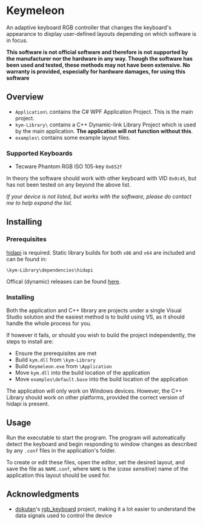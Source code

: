 # Keymeleon
An adaptive keyboard RGB controller that changes the keyboard's appearance to display user-defined layouts depending on which software is in focus.

**This software is not official software and therefore is not supported by the manufacturer nor the hardware in any way. Though the software has been used and tested, these methods may not have been extensive. No warranty is provided, especially for hardware damages, for using this software**

## Overview
- `Application\` contains the C# WPF Application Project. This is the main project.
- `kym-Library\` contains a C++ Dynamic-link Library Project which is used by the main application. **The application will not function without this**.
- `examples\` contains some example layout files.

### Supported Keyboards
- Tecware Phantom RGB ISO 105-key `0x652f`

In theory the software should work with other keyboard with VID  `0x0c45`, but has not been tested on any beyond the above list.

_If your device is not listed, but works with the software, please do contact me to help expand the list._

## Installing
### Prerequisites
[hidapi](https://github.com/libusb/hidapi) is required. Static library builds for both `x86` and `x64` are included and can be found in:
```
\kym-Library\dependencies\hidapi
```
Offical (dynamic) releases can be found [here](https://github.com/libusb/hidapi/releases).

### Installing
Both the application and C++ library are projects under a single Visual Studio solution and the easiest method is to build using VS, as it should handle the whole process for you.

If however it fails, or should you wish to build the project independently, the steps to install are:
- Ensure the prerequisites are met
- Build `kym.dll` from `\kym-Library`
- Build `Keymeleon.exe` from `\Application`
- Move `kym.dll` into the build location of the application
- Move `examples\default.base` into the build location of the application

The application will only work on Windows devices. However, the C++ Library should work on other platforms, provided the correct version of hidapi is present.

## Usage
Run the executable to start the program. The program will automatically detect the keyboard and begin responding to window changes as described by any `.conf` files in the application's folder.

To create or edit these files, open the editor, set the desired layout, and save the file as `NAME.conf`, where `NAME` is the (*case sensitive*) name of the application this layout should be used for.

## Acknowledgments

- [dokutan](https://github.com/dokutan)'s [rgb_keyboard](https://github.com/dokutan/rgb_keyboard) project, making it a lot easier to understand the data signals used to control the device